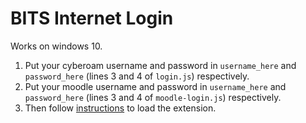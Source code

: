 # BITS Internet Login
Works on windows 10.

1. Put your cyberoam username and password in `username_here` and `password_here` (lines 3 and 4 of `login.js`) respectively.
2. Put your moodle username and password in `username_here` and `password_here` (lines 3 and 4 of `moodle-login.js`) respectively.
3. Then follow [instructions](https://developer.chrome.com/extensions/getstarted#unpacked) to load the extension.